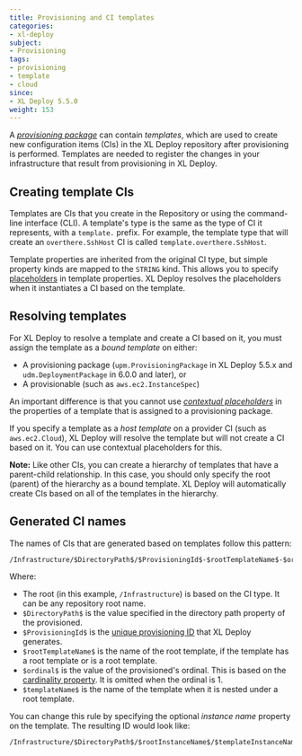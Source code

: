 ```yaml
---
title: Provisioning and CI templates
categories:
- xl-deploy
subject:
- Provisioning
tags:
- provisioning
- template
- cloud
since:
- XL Deploy 5.5.0
weight: 153
---
```


A [*provisioning package*](/xl-deploy/how-to/create-a-provisioning-package.html) can contain *templates*, which are used to create new configuration items (CIs) in the XL Deploy repository after provisioning is performed. Templates are needed to register the changes in your infrastructure that result from provisioning in XL Deploy.

## Creating template CIs

Templates are CIs that you create in the Repository or using the command-line interface (CLI). A template's type is the same as the type of CI it represents, with a `template.` prefix. For example, the template type that will create an `overthere.SshHost` CI is called `template.overthere.SshHost`.

Template properties are inherited from the original CI type, but simple property kinds are mapped to the `STRING` kind. This allows you to specify [placeholders](/xl-deploy/how-to/using-placeholders-with-provisioning.html) in template properties. XL Deploy resolves the placeholders when it instantiates a CI based on the template.

## Resolving templates

For XL Deploy to resolve a template and create a CI based on it, you must assign the template as a *bound template* on either:

* A provisioning package (`upm.ProvisioningPackage` in XL Deploy 5.5.x and `udm.DeploymentPackage` in 6.0.0 and later), or
* A provisionable (such as `aws.ec2.InstanceSpec`)

An important difference is that you cannot use [*contextual placeholders*](/xl-deploy/how-to/use-provisioning-outputs.html) in the properties of a template that is assigned to a provisioning package.

If you specify a template as a *host template* on a provider CI (such as `aws.ec2.Cloud`), XL Deploy will resolve the template but will not create a CI based on it. You can use contextual placeholders for this.

**Note:** Like other CIs, you can create a hierarchy of templates that have a parent-child relationship. In this case, you should only specify the root (parent) of the hierarchy as a bound template. XL Deploy will automatically create CIs based on all of the templates in the hierarchy.

## Generated CI names

The names of CIs that are generated based on templates follow this pattern:

    /Infrastructure/$DirectoryPath$/$ProvisioningId$-$rootTemplateName$-$ordinal$/$templateName$

Where:

* The root (in this example, `/Infrastructure`) is based on the CI type. It can be any repository root name.
* `$DirectoryPath$` is the value specified in the directory path property of the provisioned.
* `$ProvisioningId$` is the [unique provisioning ID](/xl-deploy/how-to/provision-an-environment.html#the-unique-provisioning-id) that XL Deploy generates.
* `$rootTemplateName$` is the name of the root template, if the template has a root template or is a root template.
* `$ordinal$` is the value of the provisioned's ordinal. This is based on the [cardinality property](/xl-deploy/how-to/create-a-provisioning-package.html#add-a-provisionable-to-a-package). It is omitted when the ordinal is 1.
* `$templateName$` is the name of the template when it is nested under a root template.

You can change this rule by specifying the optional *instance name* property on the template. The resulting ID would look like:

    /Infrastructure/$DirectoryPath$/$rootInstanceName$/$templateInstanceName$

